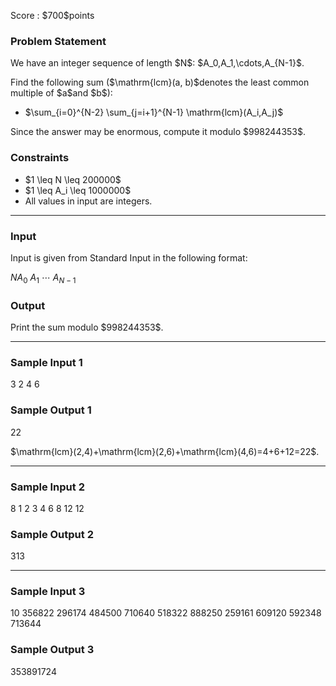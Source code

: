 
<div>

<span>

<span>

<p>
Score : $700$points
</p>

<div>

<section>

### **Problem Statement**

<p>
We have an integer sequence of length $N$: $A_0,A_1,\cdots,A_{N-1}$.
</p>

<p>
Find the following sum ($\mathrm{lcm}(a, b)$denotes the least common multiple of $a$and $b$):
</p>

<ul>

<li>
$\sum_{i=0}^{N-2} \sum_{j=i+1}^{N-1} \mathrm{lcm}(A_i,A_j)$
</li>

</ul>

<p>
Since the answer may be enormous, compute it modulo $998244353$.
</p>

</section>

</div>

<div>

<section>

### **Constraints**

<ul>

<li>
$1 \leq N \leq 200000$
</li>

<li>
$1 \leq A_i \leq 1000000$
</li>

<li>
All values in input are integers.
</li>

</ul>

</section>

</div>

---

<div>

<div>

<section>

### **Input**

<p>
Input is given from Standard Input in the following format:
</p>

<div>

$N$$A_0\ A_1\ \cdots\ A_{N-1}$
</div>

</section>

</div>

<div>

<section>

### **Output**

<p>
Print the sum modulo $998244353$.
</p>

</section>

</div>

</div>

---

<div>

<section>

### **Sample Input 1**

<div>

3
2 4 6

</div>

</section>

</div>

<div>

<section>

### **Sample Output 1**

<div>

22

</div>

<p>
$\mathrm{lcm}(2,4)+\mathrm{lcm}(2,6)+\mathrm{lcm}(4,6)=4+6+12=22$.
</p>

</section>

</div>

---

<div>

<section>

### **Sample Input 2**

<div>

8
1 2 3 4 6 8 12 12

</div>

</section>

</div>

<div>

<section>

### **Sample Output 2**

<div>

313

</div>

</section>

</div>

---

<div>

<section>

### **Sample Input 3**

<div>

10
356822 296174 484500 710640 518322 888250 259161 609120 592348 713644

</div>

</section>

</div>

<div>

<section>

### **Sample Output 3**

<div>

353891724

</div>

</section>

</div>

</span>

</span>

</div>
